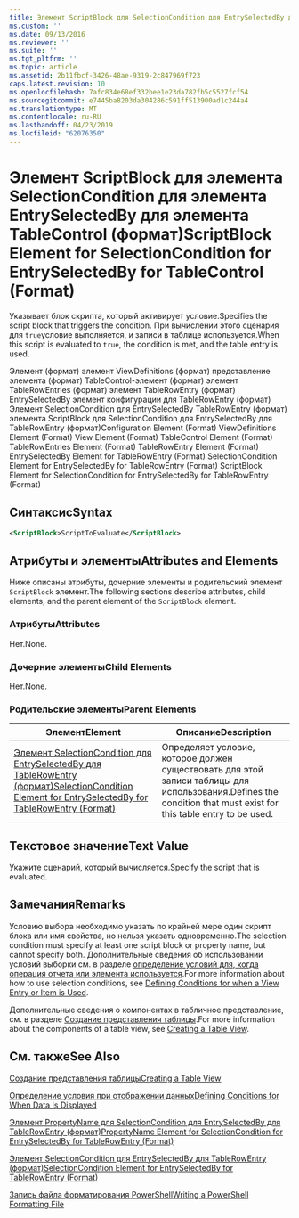 ```yaml
---
title: Элемент ScriptBlock для SelectionCondition для EntrySelectedBy для TableControl (формат) | Документация Майкрософт
ms.custom: ''
ms.date: 09/13/2016
ms.reviewer: ''
ms.suite: ''
ms.tgt_pltfrm: ''
ms.topic: article
ms.assetid: 2b11fbcf-3426-48ae-9319-2c847969f723
caps.latest.revision: 10
ms.openlocfilehash: 7afc834e68ef332bee1e23da782fb5c5527fcf54
ms.sourcegitcommit: e7445ba8203da304286c591ff513900ad1c244a4
ms.translationtype: MT
ms.contentlocale: ru-RU
ms.lasthandoff: 04/23/2019
ms.locfileid: "62076350"
---
```

# <a name="scriptblock-element-for-selectioncondition-for-entryselectedby-for-tablecontrol-format"></a><span data-ttu-id="6dac1-102">Элемент ScriptBlock для элемента SelectionCondition для элемента EntrySelectedBy для элемента TableControl (формат)</span><span class="sxs-lookup"><span data-stu-id="6dac1-102">ScriptBlock Element for SelectionCondition for EntrySelectedBy for TableControl (Format)</span></span>

<span data-ttu-id="6dac1-103">Указывает блок скрипта, который активирует условие.</span><span class="sxs-lookup"><span data-stu-id="6dac1-103">Specifies the script block that triggers the condition.</span></span> <span data-ttu-id="6dac1-104">При вычислении этого сценария для `true`условие выполняется, и записи в таблице используется.</span><span class="sxs-lookup"><span data-stu-id="6dac1-104">When this script is evaluated to `true`, the condition is met, and the table entry is used.</span></span>

<span data-ttu-id="6dac1-105">Элемент (формат) элемент ViewDefinitions (формат) представление элемента (формат) TableControl-элемент (формат) элемент TableRowEntries (формат) элемент TableRowEntry (формат) EntrySelectedBy элемент конфигурации для TableRowEntry (формат) Элемент SelectionCondition для EntrySelectedBy TableRowEntry (формат) элемента ScriptBlock для SelectionCondition для EntrySelectedBy для TableRowEntry (формат)</span><span class="sxs-lookup"><span data-stu-id="6dac1-105">Configuration Element (Format) ViewDefinitions Element (Format) View Element (Format) TableControl Element (Format) TableRowEntries Element (Format) TableRowEntry Element (Format) EntrySelectedBy Element for TableRowEntry (Format) SelectionCondition Element for EntrySelectedBy for TableRowEntry (Format) ScriptBlock Element for SelectionCondition for EntrySelectedBy for TableRowEntry (Format)</span></span>

## <a name="syntax"></a><span data-ttu-id="6dac1-106">Синтаксис</span><span class="sxs-lookup"><span data-stu-id="6dac1-106">Syntax</span></span>

```xml
<ScriptBlock>ScriptToEvaluate</ScriptBlock>
```

## <a name="attributes-and-elements"></a><span data-ttu-id="6dac1-107">Атрибуты и элементы</span><span class="sxs-lookup"><span data-stu-id="6dac1-107">Attributes and Elements</span></span>

<span data-ttu-id="6dac1-108">Ниже описаны атрибуты, дочерние элементы и родительский элемент `ScriptBlock` элемент.</span><span class="sxs-lookup"><span data-stu-id="6dac1-108">The following sections describe attributes, child elements, and the parent element of the `ScriptBlock` element.</span></span>

### <a name="attributes"></a><span data-ttu-id="6dac1-109">Атрибуты</span><span class="sxs-lookup"><span data-stu-id="6dac1-109">Attributes</span></span>

<span data-ttu-id="6dac1-110">Нет.</span><span class="sxs-lookup"><span data-stu-id="6dac1-110">None.</span></span>

### <a name="child-elements"></a><span data-ttu-id="6dac1-111">Дочерние элементы</span><span class="sxs-lookup"><span data-stu-id="6dac1-111">Child Elements</span></span>

<span data-ttu-id="6dac1-112">Нет.</span><span class="sxs-lookup"><span data-stu-id="6dac1-112">None.</span></span>

### <a name="parent-elements"></a><span data-ttu-id="6dac1-113">Родительские элементы</span><span class="sxs-lookup"><span data-stu-id="6dac1-113">Parent Elements</span></span>

|<span data-ttu-id="6dac1-114">Элемент</span><span class="sxs-lookup"><span data-stu-id="6dac1-114">Element</span></span>|<span data-ttu-id="6dac1-115">Описание</span><span class="sxs-lookup"><span data-stu-id="6dac1-115">Description</span></span>|
|-------------|-----------------|
|[<span data-ttu-id="6dac1-116">Элемент SelectionCondition для EntrySelectedBy для TableRowEntry (формат)</span><span class="sxs-lookup"><span data-stu-id="6dac1-116">SelectionCondition Element for EntrySelectedBy for TableRowEntry (Format)</span></span>](./selectioncondition-element-for-entryselectedby-for-tablecontrol-format.md)|<span data-ttu-id="6dac1-117">Определяет условие, которое должен существовать для этой записи таблицы для использования.</span><span class="sxs-lookup"><span data-stu-id="6dac1-117">Defines the condition that must exist for this table entry to be used.</span></span>|

## <a name="text-value"></a><span data-ttu-id="6dac1-118">Текстовое значение</span><span class="sxs-lookup"><span data-stu-id="6dac1-118">Text Value</span></span>

<span data-ttu-id="6dac1-119">Укажите сценарий, который вычисляется.</span><span class="sxs-lookup"><span data-stu-id="6dac1-119">Specify the script that is evaluated.</span></span>

## <a name="remarks"></a><span data-ttu-id="6dac1-120">Замечания</span><span class="sxs-lookup"><span data-stu-id="6dac1-120">Remarks</span></span>

<span data-ttu-id="6dac1-121">Условию выбора необходимо указать по крайней мере один скрипт блока или имя свойства, но нельзя указать одновременно.</span><span class="sxs-lookup"><span data-stu-id="6dac1-121">The selection condition must specify at least one script block or property name, but cannot specify both.</span></span> <span data-ttu-id="6dac1-122">Дополнительные сведения об использовании условий выборки см. в разделе [определение условий для, когда операция отчета или элемента используется](./defining-conditions-for-displaying-data.md).</span><span class="sxs-lookup"><span data-stu-id="6dac1-122">For more information about how to use selection conditions, see [Defining Conditions for when a View Entry or Item is Used](./defining-conditions-for-displaying-data.md).</span></span>

<span data-ttu-id="6dac1-123">Дополнительные сведения о компонентах в табличное представление, см. в разделе [Создание представления таблицы](./creating-a-table-view.md).</span><span class="sxs-lookup"><span data-stu-id="6dac1-123">For more information about the components of a table view, see [Creating a Table View](./creating-a-table-view.md).</span></span>

## <a name="see-also"></a><span data-ttu-id="6dac1-124">См. также</span><span class="sxs-lookup"><span data-stu-id="6dac1-124">See Also</span></span>

[<span data-ttu-id="6dac1-125">Создание представления таблицы</span><span class="sxs-lookup"><span data-stu-id="6dac1-125">Creating a Table View</span></span>](./creating-a-table-view.md)

[<span data-ttu-id="6dac1-126">Определение условия при отображении данных</span><span class="sxs-lookup"><span data-stu-id="6dac1-126">Defining Conditions for When Data Is Displayed</span></span>](./defining-conditions-for-displaying-data.md)

[<span data-ttu-id="6dac1-127">Элемент PropertyName для SelectionCondition для EntrySelectedBy для TableRowEntry (формат)</span><span class="sxs-lookup"><span data-stu-id="6dac1-127">PropertyName Element for SelectionCondition for EntrySelectedBy for TableRowEntry (Format)</span></span>](./propertyname-element-for-selectioncondition-for-entryselectedby-for-tablerowentry-format.md)

[<span data-ttu-id="6dac1-128">Элемент SelectionCondition для EntrySelectedBy для TableRowEntry (формат)</span><span class="sxs-lookup"><span data-stu-id="6dac1-128">SelectionCondition Element for EntrySelectedBy for TableRowEntry (Format)</span></span>](./selectioncondition-element-for-entryselectedby-for-tablecontrol-format.md)

[<span data-ttu-id="6dac1-129">Запись файла форматирования PowerShell</span><span class="sxs-lookup"><span data-stu-id="6dac1-129">Writing a PowerShell Formatting File</span></span>](./writing-a-powershell-formatting-file.md)
